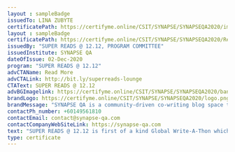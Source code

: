 ```yaml
--- 
layout : sampleBadge 
issuedTo: LINA ZUBYTE
certificatePath: https://certifyme.online/CSIT/SYNAPSE/SYNAPSEQA2020/img/cert/award/LINAZUBYTE_c2e4e.png
layout : sampleBadge 
certificatePath: https://certifyme.online/CSIT/SYNAPSE/SYNAPSEQA2020/ReviewerBadge.png
issuedBy: "SUPER READS @ 12.12, PROGRAM COMMITTEE"
issuedInstitute: SYNAPSE QA
dateOfIssue: 02-Dec-2020
program: "SUPER READS @ 12.12"
advCTAName: Read More
advCTALink: http://bit.ly/superreads-lounge
CTAText: SUPER READS @ 12.12
advBGImagelink: https://certifyme.online/CSIT/SYNAPSE/SYNAPSEQA2020/banner.png
brandLogo: https://certifyme.online/CSIT/SYNAPSE/SYNAPSEQA2020/logo.png
brandMessage: "SYNAPSE QA is a community-driven co-writing blog space that aims to support and inspire testers by bridging the gaps between knowns and unknowns!There are many rich voices, ideas & experiences among the community but they are usually lost somewhere. SYNAPSE QA aims to provide that platform for FREE, where people from the community will be providing feedback on how you could improve your writing skills!And Together, We LEARN, SHARE & GROW!!!"
contactPh_number: +60149561810
contactEmail: contact@synapse-qa.com
contactCompanyWebSiteLink: https://synapse-qa.com
text: "SUPER READS @ 12.12 is first of a kind Global Write-A-Thon which launches 12 best articles from 12 different authors simultaneously on 12.12 to recognise talented writers in the community. With this we aim to provide a chance to improve & encourage writing skills alongside opening an opportunity in global scene"
type: certificate 
--- 
```

